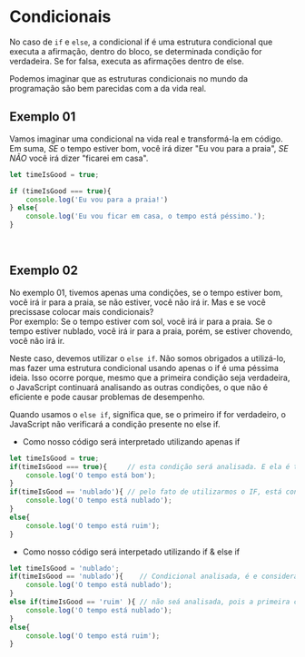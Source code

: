 # Condicionais
No caso de `if` e `else`, a condicional if é uma estrutura condicional que executa a afirmação, dentro do bloco, se determinada condição for verdadeira. Se for falsa, executa as afirmações dentro de else.
</br>

Podemos imaginar que as estruturas condicionais no mundo da programação são bem parecidas com a da vida real. 

## Exemplo 01
Vamos imaginar uma condicional na vida real e transformá-la em código.
Em suma, _SE_ o tempo estiver bom, você irá dizer "Eu vou para a praia", _SE NÃO_ você irá dizer "ficarei em casa". 

```js
let timeIsGood = true;

if (timeIsGood === true){
    console.log('Eu vou para a praia!')
} else{
    console.log('Eu vou ficar em casa, o tempo está péssimo.');
}
```

</br>

## Exemplo 02
No exemplo 01, tivemos apenas uma condições, se o tempo estiver bom, você irá ir para a praia, se não estiver, você não irá ir.
Mas e se você precissase colocar mais condicionais? </br> 
Por exemplo: Se o tempo estiver com sol, você irá ir para a praia. Se o tempo estiver nublado, você irá ir para a praia, porém, se estiver chovendo, você não irá ir. 
</br>

Neste caso, devemos utilizar o `else if`. Não somos obrigados a utilizá-lo, mas fazer uma estrutura condicional usando apenas o if é uma péssima ideia. Isso ocorre porque, mesmo que a primeira condição seja verdadeira, o JavaScript continuará analisando as outras condições, o que não é eficiente e pode causar problemas de desempenho.

Quando usamos o `else if`, significa que, se o primeiro if for verdadeiro, o JavaScript não verificará a condição presente no else if.

* Como nosso código será interpretado utilizando apenas if 
```js
let timeIsGood = true;
if(timeIsGood === true){     // esta condição será analisada. E ela é true.
    console.log('O tempo está bom');
}
if(timeIsGood == 'nublado'){ // pelo fato de utilizarmos o IF, está condição também será analisada
    console.log('O tempo está nublado');
}
else{
    console.log('O tempo está ruim');
}
```

* Como nosso código será interpetado utilizando if & else if
```js
let timeIsGood = 'nublado';
if(timeIsGood == 'nublado'){    // Condicional analisada, é e considerada true pois o tempo está nublado
    console.log('O tempo está nublado');
}
else if(timeIsGood == 'ruim' ){ // não seá analisada, pois a primeira condicional já foi considerada verdadeira 
    console.log('O tempo está nublado');
}
else{
    console.log('O tempo está ruim');
}
```